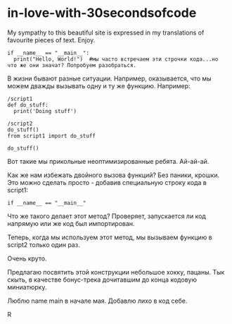 # in-love-with-30secondsofcode

My sympathy to this beautiful site is expressed in my translations of favourite pieces of text. Enjoy.

```
if __name__ == "__main__":
  print("Hello, World!")  #мы часто встречаем эти строчки кода...но что же они значат? Попробуем разобраться.
```

В жизни бывают разные ситуации. Например, оказывается, что мы можем дважды вызывать одну и ту же функцию. Например:

```
/script1
def do_stuff:
  print('Doing stuff')

/script2
do_stuff()
from script1 import do_stuff

do_stuff()
```

Вот такие мы прикольные неоптимизированные ребята. Ай-ай-ай.

Как же нам избежать двойного вызова функций? Без паники, крошки. Это можно сделать просто - добавив специальную строку кода в script1:

```
if __name__ == "__main__" 
```

Что же такого делает этот метод? Проверяет, запускается ли код напрямую или же код был импортирован. 

Теперь, когда мы используем этот метод, мы вызываем функцию в script2 только один раз. 

Очень круто. 

Предлагаю посвятить этой конструкции небольшое хокку, пацаны. Тык скыть, в качестве бонус-трека дочитавшим до конца кодовую миниатюрку. 

Люблю name main в начале мая. 
Добавлю лихо в код себе. 


R



